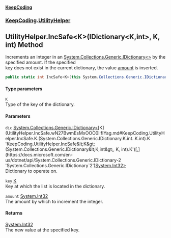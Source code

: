 #### [KeepCoding](index.md 'index')
### [KeepCoding](KeepCoding.md 'KeepCoding').[UtilityHelper](UtilityHelper.md 'KeepCoding.UtilityHelper')
## UtilityHelper.IncSafe&lt;K&gt;(IDictionary&lt;K,int&gt;, K, int) Method
Increments an integer in an [System.Collections.Generic.IDictionary&lt;&gt;](https://docs.microsoft.com/en-us/dotnet/api/System.Collections.Generic.IDictionary-2 'System.Collections.Generic.IDictionary`2') by the specified amount. If the specified  
key does not exist in the current dictionary, the value [amount](UtilityHelper.IncSafe.wN27BwmEsMxOOO0lIfIYag.md#KeepCoding.UtilityHelper.IncSafe.K.(System.Collections.Generic.IDictionary.K.int..K.int).amount 'KeepCoding.UtilityHelper.IncSafe&lt;K&gt;(System.Collections.Generic.IDictionary&lt;K,int&gt;, K, int).amount') is inserted.
```csharp
public static int IncSafe<K>(this System.Collections.Generic.IDictionary<K,int> dic, K key, int amount=1);
```
#### Type parameters
<a name='KeepCoding.UtilityHelper.IncSafe.K.(System.Collections.Generic.IDictionary.K.int..K.int).K'></a>
`K`  
Type of the key of the dictionary.
  
#### Parameters
<a name='KeepCoding.UtilityHelper.IncSafe.K.(System.Collections.Generic.IDictionary.K.int..K.int).dic'></a>
`dic` [System.Collections.Generic.IDictionary&lt;](https://docs.microsoft.com/en-us/dotnet/api/System.Collections.Generic.IDictionary-2 'System.Collections.Generic.IDictionary`2')[K](UtilityHelper.IncSafe.wN27BwmEsMxOOO0lIfIYag.md#KeepCoding.UtilityHelper.IncSafe.K.(System.Collections.Generic.IDictionary.K.int..K.int).K 'KeepCoding.UtilityHelper.IncSafe&lt;K&gt;(System.Collections.Generic.IDictionary&lt;K,int&gt;, K, int).K')[,](https://docs.microsoft.com/en-us/dotnet/api/System.Collections.Generic.IDictionary-2 'System.Collections.Generic.IDictionary`2')[System.Int32](https://docs.microsoft.com/en-us/dotnet/api/System.Int32 'System.Int32')[&gt;](https://docs.microsoft.com/en-us/dotnet/api/System.Collections.Generic.IDictionary-2 'System.Collections.Generic.IDictionary`2')  
Dictionary to operate on.
  
<a name='KeepCoding.UtilityHelper.IncSafe.K.(System.Collections.Generic.IDictionary.K.int..K.int).key'></a>
`key` [K](UtilityHelper.IncSafe.wN27BwmEsMxOOO0lIfIYag.md#KeepCoding.UtilityHelper.IncSafe.K.(System.Collections.Generic.IDictionary.K.int..K.int).K 'KeepCoding.UtilityHelper.IncSafe&lt;K&gt;(System.Collections.Generic.IDictionary&lt;K,int&gt;, K, int).K')  
Key at which the list is located in the dictionary.
  
<a name='KeepCoding.UtilityHelper.IncSafe.K.(System.Collections.Generic.IDictionary.K.int..K.int).amount'></a>
`amount` [System.Int32](https://docs.microsoft.com/en-us/dotnet/api/System.Int32 'System.Int32')  
The amount by which to increment the integer.
  
#### Returns
[System.Int32](https://docs.microsoft.com/en-us/dotnet/api/System.Int32 'System.Int32')  
The new value at the specified key.
